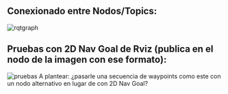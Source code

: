 ## Conexionado entre Nodos/Topics:
![rqtgraph](https://user-images.githubusercontent.com/80626428/145122131-173a9043-713c-4bbd-a793-ef4fce450480.png)

## Pruebas con 2D Nav Goal de Rviz (publica en el nodo de la imagen con ese formato):
![pruebas](https://user-images.githubusercontent.com/80626428/145122414-2e1ab5fa-b743-4d72-9646-fd60f500dc13.png)
A plantear: ¿pasarle una secuencia de waypoints como este con un nodo alternativo en lugar de con 2D Nav Goal?
